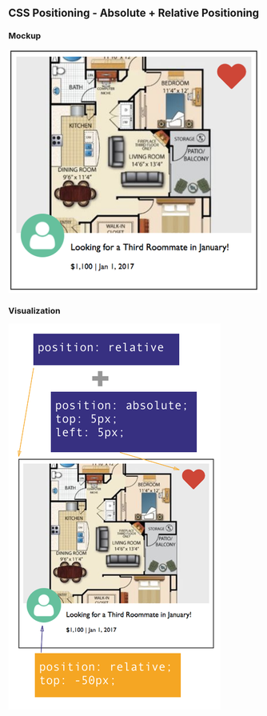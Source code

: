 ## CSS Positioning - Absolute + Relative Positioning

### Mockup

![mockup](./mockups/component-mockup.png)


### Visualization

![component](./mockups/positioning-demo.png)
